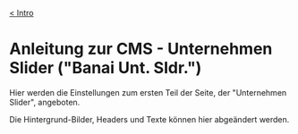 [&lt; Intro](./wp-admin)

# Anleitung zur CMS - Unternehmen Slider ("Banai Unt. Sldr.")

Hier werden die Einstellungen zum ersten Teil der Seite, der 
"Unternehmen Slider", angeboten.

Die Hintergrund-Bilder, Headers und Texte können hier abgeändert werden.


